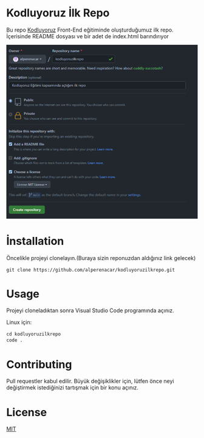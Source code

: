 # Kodluyoruz İlk Repo

Bu repo [Kodluyoruz](http://kodluyoruz.org) Front-End eğitiminde oluşturduğumuz ilk repo. İçerisinde README dosyası ve bir adet de index.html barındırıyor

![Image](/ssgithub.PNG)

# İnstallation

Öncelikle projeyi clonelayın.(Buraya sizin reponuzdan aldığınız link gelecek)

```
git clone https://github.com/alperenacar/kodluyoruzilkrepo.git
```

# Usage

Projeyi cloneladıktan sonra Visual Studio Code programında açınız.

Linux için:

```
cd kodluyoruzilkrepo
code .
```
 
# Contributing

Pull requestler kabul edilir. Büyük değişiklikler için, lütfen önce neyi değiştirmek istediğinizi tartışmak için bir konu açınız.

# License

[MIT](https://choosealicense.com/licenses/mit/)
